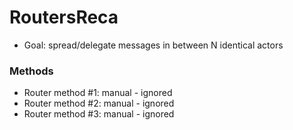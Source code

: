# RoutersReca 

 - Goal: spread/delegate messages in between N identical actors
 
### Methods
 
 - Router method #1: manual - ignored 
 - Router method #2: manual - ignored 
 - Router method #3: manual - ignored 
 
 

 
